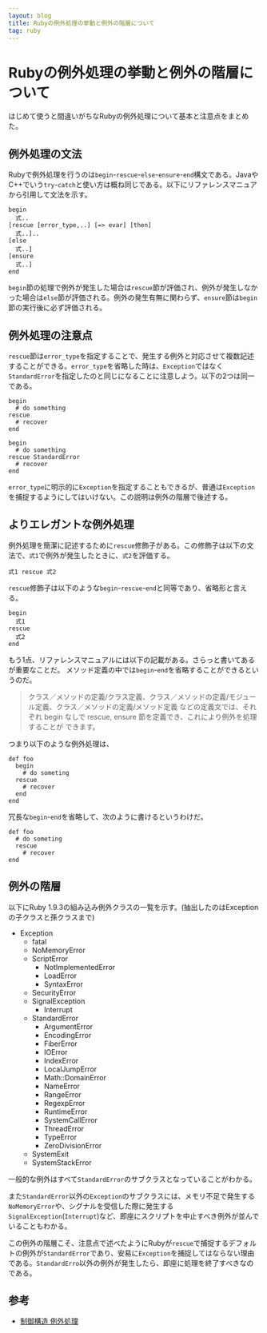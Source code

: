 ```yaml
---
layout: blog
title: Rubyの例外処理の挙動と例外の階層について
tag: ruby
---
```


# Rubyの例外処理の挙動と例外の階層について

はじめて使うと間違いがちなRubyの例外処理について基本と注意点をまとめた。

## 例外処理の文法

Rubyで例外処理を行うのは`begin`-`rescue`-`else`-`ensure`-`end`構文である。JavaやC++でいう`try`-`catch`と使い方は概ね同じである。以下にリファレンスマニュアから引用して文法を示す。

~~~~
begin
  式..
[rescue [error_type,..] [=> evar] [then]
  式..]..
[else
  式..]
[ensure
  式..]
end
~~~~

`begin`節の処理で例外が発生した場合は`rescue`節が評価され、例外が発生しなかった場合は`else`節が評価される。例外の発生有無に関わらず、`ensure`節は`begin`節の実行後に必ず評価される。

## 例外処理の注意点

`rescue`節は`error_type`を指定することで、発生する例外と対応させて複数記述することができる。`error_type`を省略した時は、`Exception`ではなく`StandardError`を指定したのと同じになることに注意しよう。以下の2つは同一である。

~~~~
begin
  # do something
rescue 
  # recover
end
~~~~

~~~~
begin
  # do something
rescue StandardError
  # recover
end
~~~~

`error_type`に明示的に`Exception`を指定することもできるが、普通は`Exception`を捕捉するようにしてはいけない。この説明は例外の階層で後述する。

## よりエレガントな例外処理

例外処理を簡潔に記述するために`rescue`修飾子がある。この修飾子は以下の文法で、`式1`で例外が発生したときに、`式2`を評価する。

~~~~
式1 rescue 式2
~~~~

`rescue`修飾子は以下のような`begin`-`rescue`-`end`と同等であり、省略形と言える。

~~~~
begin
  式1
rescue
  式2
end
~~~~

もう1点、リファレンスマニュアルには以下の記載がある。さらっと書いてあるが重要なことだ。
メソッド定義の中では`begin`-`end`を省略することができるというのだ。

> クラス／メソッドの定義/クラス定義、クラス／メソッドの定義/モジュール定義、クラス／メソッドの定義/メソッド定義 などの定義文では、それぞれ begin なしで rescue, ensure 節を定義でき、これにより例外を処理することが できます。

つまり以下のような例外処理は、

~~~~
def foo
  begin
    # do someting
  rescue
    # recover
  end
end
~~~~

冗長な`begin`-`end`を省略して、次のように書けるというわけだ。

~~~~
def foo
  # do someting
  rescue
    # recover
end
~~~~

## 例外の階層

以下にRuby 1.9.3の組み込み例外クラスの一覧を示す。(抽出したのはExceptionの子クラスと孫クラスまで)

- Exception
  - fatal
  - NoMemoryError
  - ScriptError
    - NotImplementedError
    - LoadError
    - SyntaxError
  - SecurityError
  - SignalException
    - Interrupt
  - StandardError
    - ArgumentError
    - EncodingError
    - FiberError
    - IOError
    - IndexError
    - LocalJumpError
    - Math::DomainError
    - NameError
    - RangeError
    - RegexpError
    - RuntimeError
    - SystemCallError
    - ThreadError
    - TypeError
    - ZeroDivisionError
  - SystemExit
  - SystemStackError

一般的な例外はすべて`StandardError`のサブクラスとなっていることがわかる。

また`StandardError`以外の`Exception`のサブクラスには、メモリ不足で発生する`NoMemoryError`や、シグナルを受信した際に発生する`SignalException`(`Interrupt`)など、即座にスクリプトを中止すべき例外が並んでいることもわかる。

この例外の階層こそ、注意点で述べたようにRubyが`rescue`で捕捉するデフォルトの例外が`StandardError`であり、安易に`Exception`を捕捉してはならない理由である。`StandardErro`以外の例外が発生したら、即座に処理を終了すべきなのである。

## 参考

- [制御構造 例外処理](http://docs.ruby-lang.org/ja/1.9.3/doc/spec=2fcontrol.html#BEGIN)
